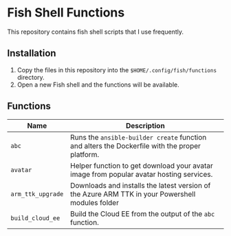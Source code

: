 # Fish Shell Functions

This repository contains fish shell scripts that I use frequently.

## Installation

1. Copy the files in this repository into the `$HOME/.config/fish/functions` directory.
2. Open a new Fish shell and the functions will be available.

## Functions

| Name              | Description                                                                                      |
| ----------------- | ------------------------------------------------------------------------------------------------ |
| `abc`             | Runs the `ansible-builder create` function and alters the Dockerfile with the proper platform.   |
| `avatar`          | Helper function to get download your avatar image from popular avatar hosting services.          |
| `arm_ttk_upgrade` | Downloads and installs the latest version of the Azure ARM TTK in your Powershell modules folder |
| `build_cloud_ee`  | Build the Cloud EE from the output of the `abc` function.                                        |

